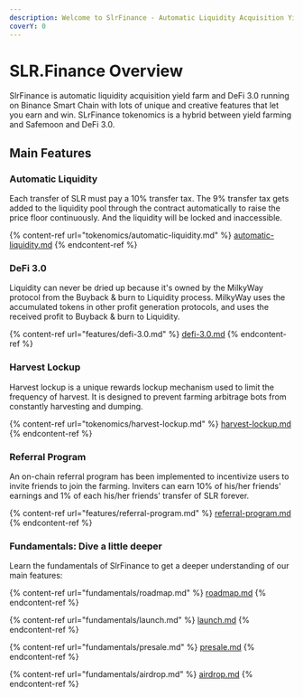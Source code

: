 ```yaml
---
description: Welcome to SlrFinance - Automatic Liquidity Acquisition Yield Farm & DeFi 3.0
coverY: 0
---
```


# SLR.Finance Overview

SlrFinance is automatic liquidity acquisition yield farm and DeFi 3.0 running on Binance Smart Chain with lots of unique and creative features that let you earn and win. SLrFinance tokenomics is a hybrid between yield farming and Safemoon and DeFi 3.0.

## Main Features

### Automatic Liquidity <a href="#automatic-liquidity" id="automatic-liquidity"></a>

Each transfer of SLR must pay a 10% transfer tax. The 9% transfer tax gets added to the liquidity pool through the contract automatically to raise the price floor continuously. And the liquidity will be locked and inaccessible.

{% content-ref url="tokenomics/automatic-liquidity.md" %}
[automatic-liquidity.md](tokenomics/automatic-liquidity.md)
{% endcontent-ref %}

### DeFi 3.0 <a href="#automatic-liquidity" id="automatic-liquidity"></a>

Liquidity can never be dried up because it's owned by the MilkyWay protocol from the Buyback & burn to Liquidity process. MilkyWay uses the accumulated tokens in other profit generation protocols, and uses the received profit to Buyback & burn to Liquidity.



{% content-ref url="features/defi-3.0.md" %}
[defi-3.0.md](features/defi-3.0.md)
{% endcontent-ref %}

### Harvest Lockup <a href="#harvest-lockup" id="harvest-lockup"></a>

Harvest lockup is a unique rewards lockup mechanism used to limit the frequency of harvest. It is designed to prevent farming arbitrage bots from constantly harvesting and dumping.

{% content-ref url="tokenomics/harvest-lockup.md" %}
[harvest-lockup.md](tokenomics/harvest-lockup.md)
{% endcontent-ref %}

### Referral Program <a href="#referral-program" id="referral-program"></a>

An on-chain referral program has been implemented to incentivize users to invite friends to join the farming. Inviters can earn 10% of his/her friends' earnings and 1% of each his/her friends' transfer of SLR forever.

{% content-ref url="features/referral-program.md" %}
[referral-program.md](features/referral-program.md)
{% endcontent-ref %}

### Fundamentals: Dive a little deeper

Learn the fundamentals of SlrFinance to get a deeper understanding of our main features:

{% content-ref url="fundamentals/roadmap.md" %}
[roadmap.md](fundamentals/roadmap.md)
{% endcontent-ref %}

{% content-ref url="fundamentals/launch.md" %}
[launch.md](fundamentals/launch.md)
{% endcontent-ref %}

{% content-ref url="fundamentals/presale.md" %}
[presale.md](fundamentals/presale.md)
{% endcontent-ref %}

{% content-ref url="fundamentals/airdrop.md" %}
[airdrop.md](fundamentals/airdrop.md)
{% endcontent-ref %}
